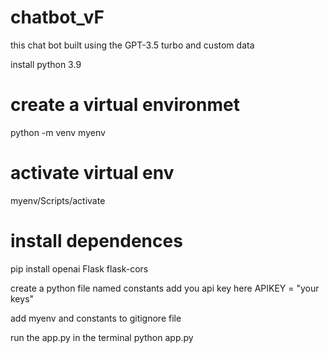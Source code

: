 # chatbot_vF
this chat bot built using the GPT-3.5 turbo and custom data

install python 3.9
# create a virtual environmet
python -m venv myenv

# activate virtual env
myenv/Scripts/activate

# install dependences
pip install openai Flask flask-cors

create a python file named constants
add you api key here
APIKEY = "your keys" 

add myenv and constants to gitignore file

run the app.py in the terminal
    python app.py
